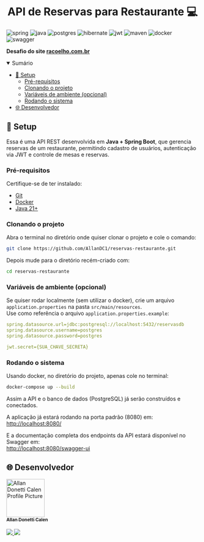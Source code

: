 [SPRING_BADGE]: https://img.shields.io/badge/spring-%236DB33F.svg?style=for-the-badge&logo=spring&logoColor=white
[JAVA_BADGE]: https://img.shields.io/badge/java-%23ED8B00.svg?style=for-the-badge&logo=openjdk&logoColor=white
[POSTGRES_BADGE]: https://img.shields.io/badge/postgres-%23316192.svg?style=for-the-badge&logo=postgresql&logoColor=white
[HIBERNATE_BADGE]: https://img.shields.io/badge/Hibernate-59666C?style=for-the-badge&logo=Hibernate&logoColor=white
[JWT_BADGE]: https://img.shields.io/badge/JWT-black?style=for-the-badge&logo=JSON%20web%20tokens
[MAVEN_BADGE]: https://img.shields.io/badge/apachemaven-C71A36.svg?style=for-the-badge&logo=apachemaven&logoColor=white
[DOCKER_BADGE]: https://img.shields.io/badge/docker-%230db7ed.svg?style=for-the-badge&logo=docker&logoColor=white
[SWAGGER_BADGE]: https://img.shields.io/badge/-Swagger-%23Clojure?style=for-the-badge&logo=swagger&logoColor=white

<h1 align="center" style="font-weight: bold;">API de Reservas para Restaurante 💻</h1>

![spring][SPRING_BADGE]
![java][JAVA_BADGE]
![postgres][POSTGRES_BADGE]
![hibernate][HIBERNATE_BADGE]
![jwt][JWT_BADGE]
![maven][MAVEN_BADGE]
![docker][DOCKER_BADGE]
![swagger][SWAGGER_BADGE]

<b>Desafio do site [racoelho.com.br](https://racoelho.com.br/listas/desafios/sistema-de-reservas-de-restaurante)</b>

<details open="open">
<summary>Sumário</summary>
  
- [📍 Setup](#start)
  - [Pré-requisitos](#prerequisites)
  - [Clonando o projeto](#cloning)
  - [Variáveis de ambiente (opcional)](#environment-variables)
  - [Rodando o sistema](#run)
- [🌐 Desenvolvedor](#dev)
  
</details>

<h2 id="start">📍 Setup</h2>

Essa é uma API REST desenvolvida em **Java + Spring Boot**, que gerencia reservas de um restaurante, permitindo cadastro de usuários, autenticação via JWT e controle de mesas e reservas.

<h3 id="prerequisites">Pré-requisitos</h3>

Certifique-se de ter instalado:

- [Git](https://git-scm.com)
- [Docker](https://www.docker.com/)
- [Java 21+](https://www.oracle.com/br/java/technologies/downloads/)

<h3 id="cloning">Clonando o projeto</h3>

Abra o terminal no diretório onde quiser clonar o projeto e cole o comando:

```bash
git clone https://github.com/AllanDC1/reservas-restaurante.git
```

Depois mude para o diretório recém-criado com:

```bash
cd reservas-restaurante
```

<h3 id="environment-variables">Variáveis de ambiente (opcional)</h2>

Se quiser rodar localmente (sem utilizar o docker), crie um arquivo `application.properties` na pasta `src/main/resources`.<br>
Use como referência o arquivo `application.properties.example`:

```yaml
spring.datasource.url=jdbc:postgresql://localhost:5432/reservasdb
spring.datasource.username=postgres
spring.datasource.password=postgres

jwt.secret={SUA_CHAVE_SECRETA}
```

<h3 id="run">Rodando o sistema</h3>

Usando docker, no diretório do projeto, apenas cole no terminal:

```bash
docker-compose up --build
```

Assim a API e o banco de dados (PostgreSQL) já serão construídos e conectados.<br>

A aplicação já estará rodando na porta padrão (8080) em:<br>
[http://localhost:8080/](http://localhost:8080/)

E a documentação completa dos endpoints da API estará disponível no Swagger em:<br>
[http://localhost:8080/swagger-ui](http://localhost:8080/swagger-ui)  

<h2 id="dev">🌐 Desenvolvedor</h2>

<a href="https://github.com/AllanDC1">
    <img src="https://avatars.githubusercontent.com/u/162832747?v=4" width="100px;" alt="Allan Donetti Calen Profile Picture"/><br>
    <sub>
        <b>Allan Donetti Calen</b>
    </sub>
</a>
<br><br>
<a href="https://www.linkedin.com/in/allan-donetti-calen">
    <img src="https://img.shields.io/badge/-LinkedIn-%230077B5?style=flat-square&logo=Linkedin&logoColor=white">
</a>
<a href="mailto:adonetticalen@gmail.com">
    <img src="https://img.shields.io/badge/-adonetticalen@gmail.com-D14836?style=flat-square&logo=Gmail&logoColor=white">
</a>
